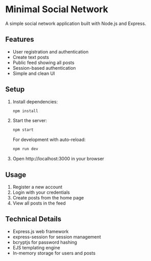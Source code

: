 # Minimal Social Network

A simple social network application built with Node.js and Express.

## Features

- User registration and authentication
- Create text posts
- Public feed showing all posts
- Session-based authentication
- Simple and clean UI

## Setup

1. Install dependencies:
   ```bash
   npm install
   ```

2. Start the server:
   ```bash
   npm start
   ```

   For development with auto-reload:
   ```bash
   npm run dev
   ```

3. Open http://localhost:3000 in your browser

## Usage

1. Register a new account
2. Login with your credentials
3. Create posts from the home page
4. View all posts in the feed

## Technical Details

- Express.js web framework
- express-session for session management
- bcryptjs for password hashing
- EJS templating engine
- In-memory storage for users and posts
